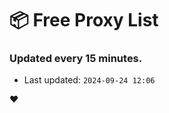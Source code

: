 # :package: Free Proxy List
### Updated every 15 minutes.

- Last updated: `2024-09-24 12:06`

:heart:
